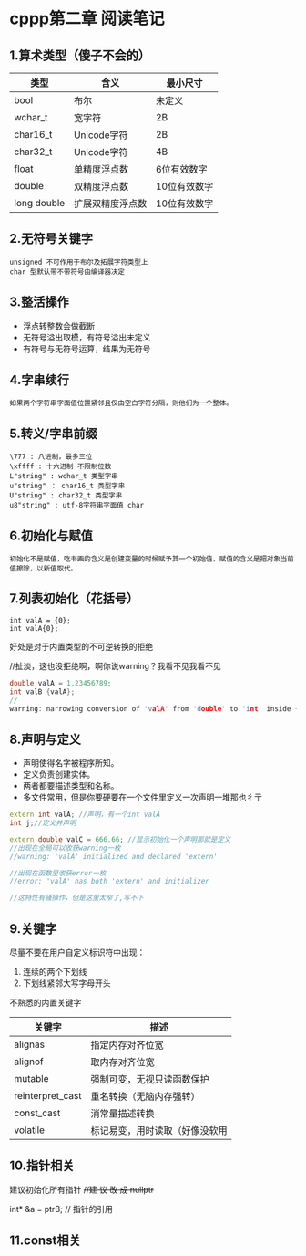 # cppp第二章 阅读笔记

## 1.算术类型（傻子不会的）
 类型 | 含义 | 最小尺寸 
-|-|-
bool|布尔|未定义
wchar_t|宽字符|2B
char16_t|Unicode字符|2B
char32_t|Unicode字符|4B
float|单精度浮点数|6位有效数字
double|双精度浮点数|10位有效数字
long double|扩展双精度浮点数|10位有效数字

## 2.无符号关键字
    unsigned 不可作用于布尔及拓展字符类型上
    char 型默认带不带符号由编译器决定

## 3.整活操作
* 浮点转整数会做截断
* 无符号溢出取模，有符号溢出未定义
* 有符号与无符号运算，结果为无符号

## 4.字串续行
    如果两个字符串字面值位置紧邻且仅由空白字符分隔，则他们为一个整体。

## 5.转义/字串前缀
    \777 : 八进制，最多三位
    \xffff : 十六进制 不限制位数
    L"string" : wchar_t 类型字串
    u"string" ： char16_t 类型字串
    U"string" : char32_t 类型字串
    u8"string" : utf-8字符串字面值 char

## 6.初始化与赋值
    初始化不是赋值，吃书画的含义是创建变量的时候赋予其一个初始值，赋值的含义是把对象当前值擦除，以新值取代。 

## 7.列表初始化（花括号）
```
int valA = {0};
int valA{0};
```
好处是对于内置类型的不可逆转换的拒绝

//扯淡，这也没拒绝啊，啊你说warning？我看不见我看不见
``` cpp
double valA = 1.23456789;
int valB {valA};
//
warning: narrowing conversion of 'valA' from 'double' to 'int' inside { } [-Wnarrowing]|
```
## 8.声明与定义
* 声明使得名字被程序所知。
* 定义负责创建实体。
* 两者都要描述类型和名称。
* 多文件常用，但是你要硬要在一个文件里定义一次声明一堆那也彳亍

``` cpp
extern int valA; //声明，有一个int valA
int j;//定义并声明

extern double valC = 666.66; //显示初始化一个声明那就是定义
//出现在全局可以收获warning一枚
//warning: 'valA' initialized and declared 'extern'

//出现在函数里收获error一枚
//error: 'valA' has both 'extern' and initializer

//这特性有骚操作，但是这里太窄了,写不下
```

## 9.关键字
尽量不要在用户自定义标识符中出现：
1. 连续的两个下划线
2. 下划线紧邻大写字母开头

不熟悉的内置关键字

关键字 | 描述
-|-
alignas|指定内存对齐位宽
alignof|取内存对齐位宽
mutable|强制可变，无视只读函数保护
reinterpret_cast|重名转换（无脑内存强转）
const_cast|消常量描述转换
volatile|标记易变，用时读取（好像没软用


## 10.指针相关
建议初始化所有指针
<s>//建 议 改 成 nullptr</s>

 int* &a = ptrB; // 指针的引用

 ## 11.const相关